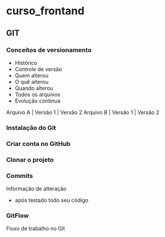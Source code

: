 # curso_frontand

## GIT
### Conceitos de versionamento
 - Histórico
 - Controle de versão
 - Quem alterou
 - O quê alterou
 - Quando alterou
 - Todos os arquivos
 - Evolução contínua

 Arquivo A  | Versão 1 | Versão 2
 Arquivo B  | Versão 1 | Versão 2

 ### Instalação do Git

 ### Criar conta no GitHub

  ### Clonar o projeto

  ### Commits
 Informação de alteração
 - após testado todo seu código

 ### GitFlow
Fluxo de trabalho no Git
